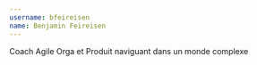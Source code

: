 ```yaml
---
username: bfeireisen
name: Benjamin Feireisen
---
```

Coach Agile Orga et Produit naviguant dans un monde complexe

